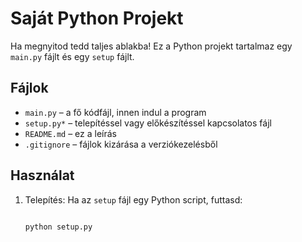 # Saját Python Projekt

Ha megnyitod tedd taljes ablakba!
Ez a Python projekt tartalmaz egy `main.py` fájlt és egy `setup` fájlt.

## Fájlok

- `main.py` – a fő kódfájl, innen indul a program
- `setup.py*` – telepítéssel vagy előkészítéssel kapcsolatos fájl
- `README.md` – ez a leírás
- `.gitignore` – fájlok kizárása a verziókezelésből

## Használat

1. Telepítés:
   Ha az `setup` fájl egy Python script, futtasd:
   ```bash

   python setup.py
